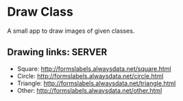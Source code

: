 # Draw Class

A small app to draw images of given classes.

## Drawing links: SERVER

- Square: http://formslabels.alwaysdata.net/square.html
- Circle: http://formslabels.alwaysdata.net/circle.html
- Triangle: http://formslabels.alwaysdata.net/triangle.html
- Other: http://formslabels.alwaysdata.net/other.html
